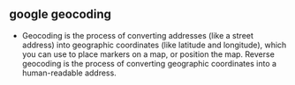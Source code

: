 ## google geocoding

 - Geocoding is the process of converting addresses (like a street address) into geographic coordinates (like latitude and longitude), which you can use to place markers on a map, or position the map. Reverse geocoding is the process of converting geographic coordinates into a human-readable address.